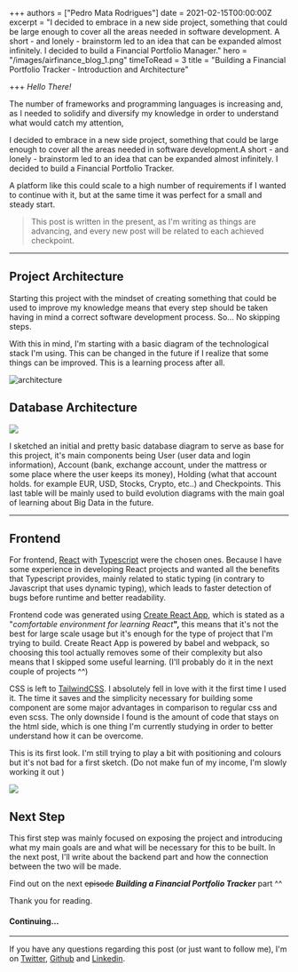 +++
authors = ["Pedro Mata Rodrigues"]
date = 2021-02-15T00:00:00Z
excerpt = "I decided to embrace in a new side project, something that could be large enough to cover all the areas needed in software development.  A short - and lonely - brainstorm led to an idea that can be expanded almost infinitely. I decided to build a Financial Portfolio Manager."
hero = "/images/airfinance_blog_1.png"
timeToRead = 3
title = "Building a Financial Portfolio Tracker - Introduction and Architecture"

+++
_Hello There!_

The number of frameworks and programming languages is increasing and, as I needed to solidify and diversify my knowledge in order to understand what would catch my attention,

I decided to embrace in a new side project, something that could be large enough to cover all the areas needed in software development.A short - and lonely - brainstorm led to an idea that can be expanded almost infinitely. I decided to build a Financial Portfolio Tracker.

A platform like this could scale to a high number of requirements if I wanted to continue with it, but at the same time it was perfect for a small and steady start.

> This post is written in the present, as I'm writing as things are advancing, and every new post will be related to each achieved checkpoint.

***

## Project Architecture

Starting this project with the mindset of creating something that could be used to improve my knowledge means that every step should be taken having in mind a correct software development process. So... No skipping steps.

With this in mind, I'm starting with a basic diagram of the technological stack I'm using. This can be changed in the future if I realize that some things can be improved. This is a learning process after all.

![](/images/architecture.png "architecture")

## Database Architecture

![](/images/db_diagram.png)

I sketched an initial and pretty basic database diagram to serve as base for this project, it's main components being User (user data and login information), Account (bank, exchange account, under the mattress or some place where the user keeps its money), Holding (what that account holds. for example EUR, USD, Stocks, Crypto, etc..) and Checkpoints. This last table will be mainly used to build evolution diagrams with the main goal of learning about Big Data in the future.

***

## Frontend

For frontend, [React](https://reactjs.org/) with [Typescript](https://www.typescriptlang.org/) were the chosen ones. Because I have some experience in developing React projects and wanted all the benefits that Typescript provides, mainly related to static typing (in contrary to Javascript that uses dynamic typing), which leads to faster detection of bugs before runtime and better readability.

Frontend code was generated using [Create React App](https://reactjs.org/docs/create-a-new-react-app.html), which is stated as a "_comfortable environment for learning React_**",** this means that it's not the best for large scale usage but it's enough for the type of project that I'm trying to build. Create React App is powered by babel and webpack, so choosing this tool actually removes some of their complexity but also means that I skipped some useful learning. (I'll probably do it in the next couple of projects ^^)

CSS is left to [TailwindCSS](https://tailwindcss.com/). I absolutely fell in love with it the first time I used it. The time it saves and the simplicity necessary for building some component are some major advantages in comparison to regular css and even scss. The only downside I found is the amount of code that stays on the html side, which is one thing I'm currently studying in order to better understand how it can be overcome.

This is its first look. I'm still trying to play a bit with positioning and colours but it's not bad for a first sketch. (Do not make fun of my income, I'm slowly working it out  )

![](/images/2021-02-25_02-43.png)

## Next Step

This first step was mainly focused on exposing the project and introducing what my main goals are and what will be necessary for this to be built. In the next post, I'll write about the backend part and how the connection between the two will be made.

Find out on the next ~~episode~~ **_Building a Financial Portfolio Tracker_** part ^^

Thank you for reading.

#### Continuing...

***

If you have any questions regarding this post (or just want to follow me), I'm on [Twitter](https://twitter.com/pmatarodrigues), [Github](https://github.com/pmatarodrigues) and [Linkedin](https://linkedin.com/in/pmatarodrigues).